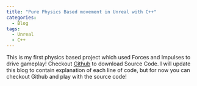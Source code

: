 ```yaml
---
title: "Pure Physics Based movement in Unreal with C++"
categories:
  - Blog
tags:
  - Unreal
  - C++
---
```


This is my first physics based project which used Forces and Impulses to drive gameplay!
Checkout [Github][github-link] to download Source Code.
I will update this blog to contain explanation of each line of code, but for now you can checkout Github and play with the source code!

[github-link]: https://github.com/inventwithdean/PhysicsBasedSphereMovement
